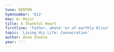 ```yaml
---
tune: DENTON
hymnnumber: '812'
key: A♭ Major
title: A Thankful Heart
firstline: 'Father, whate''er of earthly bliss'
topic: 'Living His Life: Consecration'
author: Anne Steele
year: '-'
---
```

